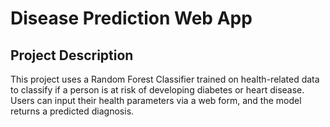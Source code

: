 # Disease Prediction Web App
## Project Description
This project uses a Random Forest Classifier trained on health-related data to classify if a person is at risk of developing diabetes or heart disease. Users can input their health parameters via a web form, and the model returns a predicted diagnosis.
